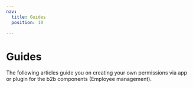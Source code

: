 ```yaml
---
nav:
  title: Guides
  position: 10

---
```


# Guides

The following articles guide you on creating your own permissions via app or plugin for the b2b components (Employee management).
